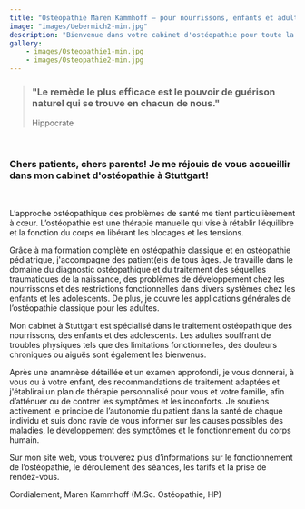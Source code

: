 ```yaml
---
title: "Ostéopathie Maren Kammhoff – pour nourrissons, enfants et adultes"
image: "images/Uebermich2-min.jpg"
description: "Bienvenue dans votre cabinet d'ostéopathie pour toute la famille à Stuttgart. Spécialisé dans les soins aux nourrissons, aux enfants et aux femmes avant et après l'accouchement."
gallery:
    - images/Osteopathie1-min.jpg
    - images/Osteopathie2-min.jpg
---
```

  

> ### "Le remède le plus efficace est le pouvoir de guérison naturel qui se trouve en chacun de nous."
> Hippocrate
<br>  

### Chers patients, chers parents! Je me réjouis de vous accueillir dans mon cabinet d'ostéopathie à Stuttgart!
<br>

L’approche ostéopathique des problèmes de santé me tient particulièrement à cœur. L’ostéopathie est une thérapie manuelle qui vise à rétablir l’équilibre et la fonction du corps en libérant les blocages et les tensions.

Grâce à ma formation complète en ostéopathie classique et en ostéopathie pédiatrique, j'accompagne des patient(e)s de tous âges. Je travaille dans le domaine du diagnostic ostéopathique et du traitement des séquelles traumatiques de la naissance, des problèmes de développement chez les nourrissons et des restrictions fonctionnelles dans divers systèmes chez les enfants et les adolescents. De plus, je couvre les applications générales de l’ostéopathie classique pour les adultes.

Mon cabinet à Stuttgart est spécialisé dans le traitement ostéopathique des nourrissons, des enfants et des adolescents. Les adultes souffrant de troubles physiques tels que des limitations fonctionnelles, des douleurs chroniques ou aiguës sont également les bienvenus.

Après une anamnèse détaillée et un examen approfondi, je vous donnerai, à vous ou à votre enfant, des recommandations de traitement adaptées et j'établirai un plan de thérapie personnalisé pour vous et votre famille, afin d’atténuer ou de contrer les symptômes et les inconforts. Je soutiens activement le principe de l’autonomie du patient dans la santé de chaque individu et suis donc ravie de vous informer sur les causes possibles des maladies, le développement des symptômes et le fonctionnement du corps humain.

Sur mon site web, vous trouverez plus d’informations sur le fonctionnement de l’ostéopathie, le déroulement des séances, les tarifs et la prise de rendez-vous.

Cordialement,
Maren Kammhoff (M.Sc. Ostéopathie, HP)

